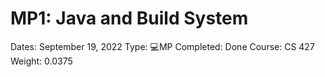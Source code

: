 # MP1: Java and Build System

Dates: September 19, 2022
Type: 💻MP
Completed: Done
Course: CS 427
Weight: 0.0375